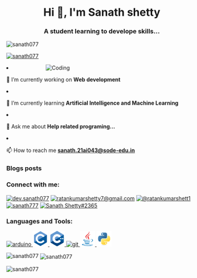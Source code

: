 <h1 align="center">Hi 👋, I'm Sanath shetty</h1>
<h3 align="center">A student learning to develope skills...</h3>

<p align="left"> <img src="https://komarev.com/ghpvc/?username=sanath077&label=Profile%20views&color=0e75b6&style=flat" alt="sanath077" /> </p>

<p align="left"> <a href="https://github.com/ryo-ma/github-profile-trophy"><img src="https://github-profile-trophy.vercel.app/?username=sanath077" alt="sanath077" /></a> </p>
<img align="right" alt="Coding" width="400" src="https://cdn.dribbble.com/users/2646423/screenshots/5507196/computer.gif"

- 🔭 I’m currently working on **Web development**

- 🌱 I’m currently learning **Artificial Intelligence and Machine Learning**

- 💬 Ask me about **Help related programing...**

- 📫 How to reach me **sanath.21ai043@sode-edu.in**

### Blogs posts
<!-- BLOG-POST-LIST:START -->
<!-- BLOG-POST-LIST:END -->

<h3 align="left">Connect with me:</h3>
<p align="left">
<a href="https://dev.to/dev.sanath077" target="blank"><img align="center" src="https://raw.githubusercontent.com/rahuldkjain/github-profile-readme-generator/master/src/images/icons/Social/devto.svg" alt="dev.sanath077" height="30" width="40" /></a>
<a href="https://linkedin.com/in/ratankumarshetty7@gmail.com" target="blank"><img align="center" src="https://raw.githubusercontent.com/rahuldkjain/github-profile-readme-generator/master/src/images/icons/Social/linked-in-alt.svg" alt="ratankumarshetty7@gmail.com" height="30" width="40" /></a>
<a href="https://www.hackerrank.com/@ratankumarshett1" target="blank"><img align="center" src="https://raw.githubusercontent.com/rahuldkjain/github-profile-readme-generator/master/src/images/icons/Social/hackerrank.svg" alt="@ratankumarshett1" height="30" width="40" /></a>
<a href="https://www.leetcode.com/sanath777" target="blank"><img align="center" src="https://raw.githubusercontent.com/rahuldkjain/github-profile-readme-generator/master/src/images/icons/Social/leet-code.svg" alt="sanath777" height="30" width="40" /></a>
<a href="https://discord.gg/Sanath Shetty#2365" target="blank"><img align="center" src="https://raw.githubusercontent.com/rahuldkjain/github-profile-readme-generator/master/src/images/icons/Social/discord.svg" alt="Sanath Shetty#2365" height="30" width="40" /></a>
</p>

<h3 align="left">Languages and Tools:</h3>
<p align="left"> <a href="https://www.arduino.cc/" target="_blank" rel="noreferrer"> <img src="https://cdn.worldvectorlogo.com/logos/arduino-1.svg" alt="arduino" width="40" height="40"/> </a> <a href="https://www.cprogramming.com/" target="_blank" rel="noreferrer"> <img src="https://raw.githubusercontent.com/devicons/devicon/master/icons/c/c-original.svg" alt="c" width="40" height="40"/> </a> <a href="https://www.w3schools.com/cpp/" target="_blank" rel="noreferrer"> <img src="https://raw.githubusercontent.com/devicons/devicon/master/icons/cplusplus/cplusplus-original.svg" alt="cplusplus" width="40" height="40"/> </a> <a href="https://git-scm.com/" target="_blank" rel="noreferrer"> <img src="https://www.vectorlogo.zone/logos/git-scm/git-scm-icon.svg" alt="git" width="40" height="40"/> </a> <a href="https://www.java.com" target="_blank" rel="noreferrer"> <img src="https://raw.githubusercontent.com/devicons/devicon/master/icons/java/java-original.svg" alt="java" width="40" height="40"/> </a> <a href="https://www.python.org" target="_blank" rel="noreferrer"> <img src="https://raw.githubusercontent.com/devicons/devicon/master/icons/python/python-original.svg" alt="python" width="40" height="40"/> </a> </p>

<p><img align="left" src="https://github-readme-stats.vercel.app/api/top-langs?username=sanath077&show_icons=true&locale=en&layout=compact" alt="sanath077" /></p>

<p>&nbsp;<img align="center" src="https://github-readme-stats.vercel.app/api?username=sanath077&show_icons=true&locale=en" alt="sanath077" /></p>

<p><img align="center" src="https://github-readme-streak-stats.herokuapp.com/?user=sanath077&" alt="sanath077" /></p>
